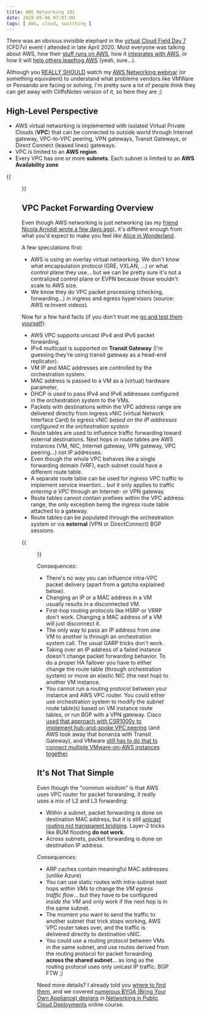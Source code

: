 ```yaml
---
title: AWS Networking 101
date: 2020-05-06 07:07:00
tags: [ AWS, cloud, switching ]
---
```

There was an obvious invisible elephant in the [virtual Cloud Field Day 7](https://techfieldday.com/event/cfd7/) (CFD7v) event I attended in late April 2020. Most everyone was talking about AWS, how their [stuff runs on AWS](https://techfieldday.com/appearance/vmware-cloud-on-aws-onboarding-dc-extension-and-cloud-migration-at-cloud-field-day-7/), how it [integrates with AWS](https://techfieldday.com/appearance/vmware-cloud-on-aws-horizon-7-vdi-kubernetes-aws-services-and-marketplace-at-cloud-field-day-7/), or how it will [help others leapfrog AWS](https://techfieldday.com/video/pensando-distributed-services-platforms-at-work/) (yeah, sure...).

Although you [REALLY SHOULD](https://tools.ietf.org/html/rfc6919) watch my [AWS Networking webinar](https://www.ipspace.net/Amazon_Web_Services_Networking) (or something equivalent) to understand what problems vendors like VMWare or Pensando are facing or solving, I'm pretty sure a lot of people think they can get away with CliffsNotes version of it, so here they are ;)
<!--more-->
## High-Level Perspective

* AWS virtual networking is implemented with isolated Virtual Private Clouds (**VPC**) that can be connected to outside world through Internet gateway, VPC-to-VPC peering, VPN gateways, Transit Gateways, or Direct Connect (leased lines) gateways.
* VPC is limited to an **AWS region**.
* Every VPC has one or more **subnets**. Each subnet is limited to an **AWS Availability zone**

{{<figure src="/2020/05/AWS-VPC-Peering.png" caption="Some AWS VPC external connectivity options" >}}

## VPC Packet Forwarding Overview

Even though AWS networking is just networking (as my [friend Nicola Arnoldi wrote a few days ago](https://toolr.io/2020/05/02/my-journey-into-cloud-networking/)), it's different enough from what you'd expect to make you feel like [Alice in Wonderland](https://blog.ipspace.net/2019/10/master-alternate-public-cloud.html).

A few speculations first:

* AWS is using an overlay virtual networking. We don't know what encapsulation protocol (GRE, VXLAN, ...) or what control plane they use... but we can be pretty sure it's not a centralized control plane or EVPN because those wouldn't scale to AWS size.
* We know they do VPC packet processing (checking, forwarding...) in ingress and egress hypervisors (source: AWS re:Invent videos).

Now for a few hard facts (if you don't trust me [go and test them yourself](https://blog.ipspace.net/2018/10/figuring-out-aws-networking.html)):

* AWS VPC supports unicast IPv4 and IPv6 packet forwarding.
* IPv4 multicast is supported on **Transit Gateway** (I'm guessing they're using transit gateway as a head-end replicator).
* VM IP and MAC addresses are controlled by the orchestration system. 
* MAC address is passed to a VM as a (virtual) hardware parameter, 
* DHCP is used to pass IPv4 and IPv6 addresses configured in the orchestration system to the VMs.
* Packets with destinations within the VPC address range are delivered directly from ingress vNIC (virtual Network Interface Card) to egress vNIC _based on the IP addresses configured in the orchestration system_
* Route tables are used to influence traffic forwarding toward external destinations. Next hops in route tables are AWS instances (VM, NIC, Internet gateway, VPN gateway, VPC peering...) not IP addresses.
* Even though the whole VPC behaves like a single forwarding domain (VRF), each subnet could have a different route table.
* A separate route table can be used for _ingress_ VPC traffic to implement service insertion... but it only applies to traffic _entering a VPC_ through an Internet- or VPN gateway.
* Route tables cannot contain prefixes within the VPC address range, the only exception being the _ingress_ route table attached to a gateway.
* Route tables can be populated through the orchestration system or via **external** (VPN or DirectConnect) BGP sessions.

{{<figure src="/2020/05/AWS-VPC-Route-Table.png" caption="Sample AWS VPC route table scenario" >}}

Consequences:

* There's no way you can influence intra-VPC packet delivery (apart from a gotcha explained below).
* Changing an IP or a MAC address in a VM usually results in a disconnected VM.
* First-hop routing protocols like HSRP or VRRP don't work. Changing a MAC address of a VM will just disconnect it.
* The only way to pass an IP address from one VM to another is through an orchestration system call. The usual GARP tricks don't work.
* Taking over an IP address of a failed instance doesn't change packet forwarding behavior. To do a proper HA failover you have to either change the route table (through orchestration system) or move an elastic NIC (the next hop) to another VM instance.
* You cannot run a routing protocol between your instance and AWS VPC router. You could either use orchestration system to modify the subnet route table(s) based on VM instance route tables, or run BGP with a VPN gateway. Cisco [used that approach with CSR1000v to implement hub-and-spoke VPC peering](https://blog.ipspace.net/2018/09/using-csr1000v-in-aws-instead-of.html) (and AWS took away that bonanza with Transit Gateway), and VMware [still has to do that to connect multiple VMware-on-AWS instances together](https://techfieldday.com/video/vmware-cloud-on-aws-network-connectivity-deep-dive/).

## It's Not That Simple

Even though the "common wisdom" is that AWS uses VPC router for packet forwarding, it really uses a mix of L2 and L3 forwarding:

* Within a subnet, packet forwarding is done on destination MAC address, but it is still [unicast routing not transparent bridging](https://my.ipspace.net/bin/list?id=Net101#SWITCH). Layer-2 tricks like BUM flooding **do not work**.
* Across subnets, packet forwarding is done on destination IP address.

Consequences:

* ARP caches contain meaningful MAC addresses (unlike Azure)
* You can use static routes with intra-subnet next hops _within VMs_ to change the _VM egress traffic flow_... but they have to be configured _inside the VM_ and only work if the next hop is in the same subnet.
* The moment you want to send the traffic to another subnet that trick stops working, AWS VPC router takes over, and the traffic is delivered directly to destination vNIC.
* You could use a routing protocol between VMs in the same subnet, and use routes derived from the routing protocol for packet forwarding **across the shared subnet**... as long as the routing protocol uses only unicast IP traffic. BGP FTW ;)

Need more details? I already told you [where to find them](https://www.ipspace.net/Amazon_Web_Services_Networking), and we covered [numerous BYOA (Bring Your Own Appliance) designs](https://my.ipspace.net/bin/list?id=PubCloud&module=7#M9S20) in [Networking in Public Cloud Deployments](https://www.ipspace.net/PubCloud/) online course.

<!-- Disclosure: Companies presenting at CFD7 covered the event costs. Apart from the opportunity to ask questions, and getting to meet friends in a Zoom call I got nothing material or immaterial out of that event. -->